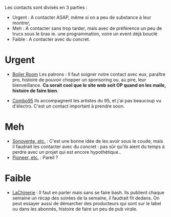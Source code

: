 Les contacts sont divisés en 3 parties :

* Urgent : A contacter ASAP, même si on a peu de substance à leur montrer, 
* Meh : A contacter sans trop tarder, mais avec de préférence un peu de trucs sous le bras ie. une programmation, voire un event déjà bouclé
* Faible : A contacter avec du concret.

# Urgent

* [Boiler Room]() Les patrons : Il faut soigner notre contact avec eux, paraître pro, histoire de pouvoir chopper un sponsoring ou, au pire, leur bienveillance. **Ca serait cool que le site web soit OP quand on les maile, histoire de faire bien**.

* [Combo95]() Ils accompagnent les artistes du 95, et j'ai pas beaucoup vu d'électro. C'est un contact important à prendre soon.

# Meh

* [Sonovente, etc.]() : C'est une bonne idée de les avoir sous le coude, mais il faudrait les contacter avec du concret : pas sûr qu'ils aient du temps à perdre avec un projet qui est encore hypothétique..
* [Pioneer, etc.]() : Pareil ?

# Faible

* [LaChinerie]() : Il faut en parler mais sans se faire bash. Ils publient chaque semaine un récap des soirées de la semaine, il faudrait fit dedans. On peut essayer aussi de démarcher des producteurs qui sont sur le label ou dans les abonnés, histoire de faire un peu de pub virale.
